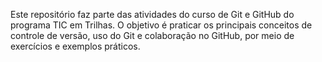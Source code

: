 Este repositório faz parte das atividades do curso de Git e GitHub do programa TIC em Trilhas.
O objetivo é praticar os principais conceitos de controle de versão, uso do Git e colaboração no GitHub, por meio de exercícios e exemplos práticos.
